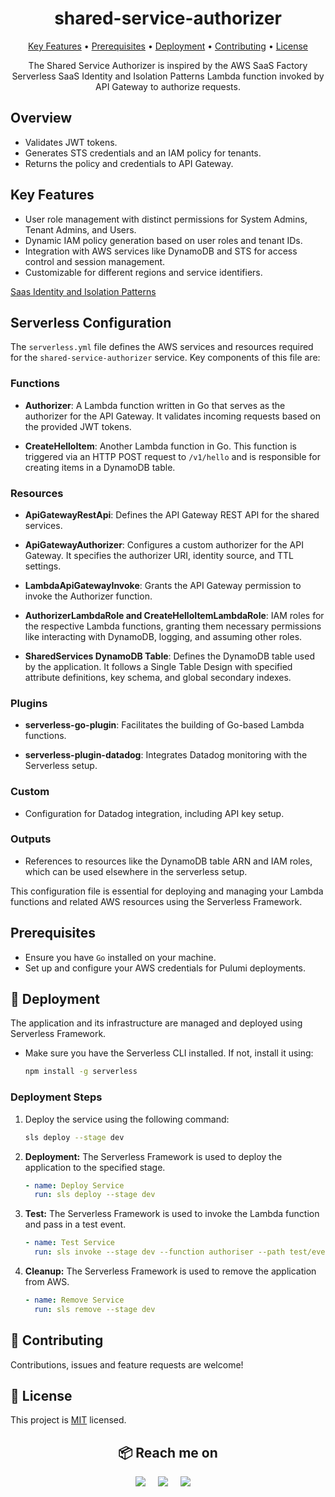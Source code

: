 <div align="center">

# shared-service-authorizer

[Key Features](#key-features) •
[Prerequisites](#prerequisites) •
[Deployment](#-deployment) •
[Contributing](#-contributing) •
[License](#-license)

The Shared Service Authorizer is inspired by the AWS SaaS Factory Serverless SaaS Identity and Isolation Patterns Lambda function invoked by API Gateway to authorize requests.

</div>

## Overview

- Validates JWT tokens.
- Generates STS credentials and an IAM policy for tenants.
- Returns the policy and credentials to API Gateway.

## Key Features

- User role management with distinct permissions for System Admins, Tenant Admins, and Users.
- Dynamic IAM policy generation based on user roles and tenant IDs.
- Integration with AWS services like DynamoDB and STS for access control and session management.
- Customizable for different regions and service identifiers.

[Saas Identity and Isolation Patterns](./docs/SaaS_tenant_isolation_patterns.pdf)

## Serverless Configuration

The `serverless.yml` file defines the AWS services and resources required for the `shared-service-authorizer` service. Key components of this file are:

### Functions

- **Authorizer**: A Lambda function written in Go that serves as the authorizer for the API Gateway. It validates incoming requests based on the provided JWT tokens.

- **CreateHelloItem**: Another Lambda function in Go. This function is triggered via an HTTP POST request to `/v1/hello` and is responsible for creating items in a DynamoDB table.

### Resources

- **ApiGatewayRestApi**: Defines the API Gateway REST API for the shared services.

- **ApiGatewayAuthorizer**: Configures a custom authorizer for the API Gateway. It specifies the authorizer URI, identity source, and TTL settings.

- **LambdaApiGatewayInvoke**: Grants the API Gateway permission to invoke the Authorizer function.

- **AuthorizerLambdaRole and CreateHelloItemLambdaRole**: IAM roles for the respective Lambda functions, granting them necessary permissions like interacting with DynamoDB, logging, and assuming other roles.

- **SharedServices DynamoDB Table**: Defines the DynamoDB table used by the application. It follows a Single Table Design with specified attribute definitions, key schema, and global secondary indexes.

### Plugins

- **serverless-go-plugin**: Facilitates the building of Go-based Lambda functions.

- **serverless-plugin-datadog**: Integrates Datadog monitoring with the Serverless setup.

### Custom

- Configuration for Datadog integration, including API key setup.

### Outputs

- References to resources like the DynamoDB table ARN and IAM roles, which can be used elsewhere in the serverless setup.

This configuration file is essential for deploying and managing your Lambda functions and related AWS resources using the Serverless Framework.

</div>

## Prerequisites

- Ensure you have `Go` installed on your machine.
- Set up and configure your AWS credentials for Pulumi deployments.

## 🚀 Deployment

The application and its infrastructure are managed and deployed using Serverless Framework.

- Make sure you have the Serverless CLI installed. If not, install it using:

    ```bash
    npm install -g serverless
    ```

### Deployment Steps

1. Deploy the service using the following command:

    ```bash
    sls deploy --stage dev
    ```

2. **Deployment:** The Serverless Framework is used to deploy the application to the specified stage.

    ```yaml
    - name: Deploy Service
      run: sls deploy --stage dev
    ```

3. **Test:** The Serverless Framework is used to invoke the Lambda function and pass in a test event.

    ```yaml
    - name: Test Service
      run: sls invoke --stage dev --function authoriser --path test/event.json
    ```

4. **Cleanup:** The Serverless Framework is used to remove the application from AWS.

    ```yaml
    - name: Remove Service
      run: sls remove --stage dev
    ```

## 🤝 Contributing

Contributions, issues and feature requests are welcome!

## 📄 License

This project is [MIT](./LICENSE) licensed.

<h2  align="center">📦 Reach me on</h2>
<p align="center">
  <a target="_blank"href="https://www.linkedin.com/in/westontom"><img src="https://img.shields.io/badge/linkedin-%230077B5.svg?&style=for-the-badge&logo=linkedin&logoColor=white" /></a>&nbsp;&nbsp;&nbsp;&nbsp;
  <a target="_blank"href="https://twitter.com/tomweston"><img src="https://img.shields.io/badge/@tomweston-%231DA1F2.svg?&style=for-the-badge&logo=x&logoColor=white" /></a>&nbsp;&nbsp;&nbsp;&nbsp;
  <a href="mailto:weston.tom@gmail.com?subject=Hello%20Tom,%20From%20Github"><img src="https://img.shields.io/badge/gmail-%23D14836.svg?&style=for-the-badge&logo=gmail&logoColor=white" /></a>&nbsp;&nbsp;&nbsp;&nbsp;
</p>